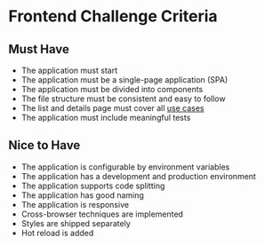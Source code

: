 # Frontend Challenge Criteria

## Must Have

- The application must start
- The application must be a single-page application (SPA)
- The application must be divided into components
- The file structure must be consistent and easy to follow
- The list and details page must cover all [use cases](README.md#use-cases)
- The application must include meaningful tests

## Nice to Have

- The application is configurable by environment variables
- The application has a development and production environment
- The application supports code splitting
- The application has good naming
- The application is responsive
- Cross-browser techniques are implemented
- Styles are shipped separately
- Hot reload is added
